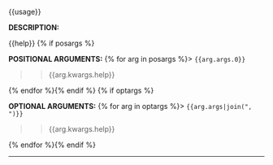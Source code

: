 {{usage}}

**DESCRIPTION:**

{{help}}
{% if posargs %}

**POSITIONAL ARGUMENTS:**
{% for arg in posargs %}> `{{arg.args.0}}`
>> {{arg.kwargs.help}}

{% endfor %}{% endif %}
{% if optargs %}

**OPTIONAL ARGUMENTS:**
{% for arg in optargs %}> `{{arg.args|join(", ")}}`
>> {{arg.kwargs.help}}

{% endfor %}{% endif %}

* * *

